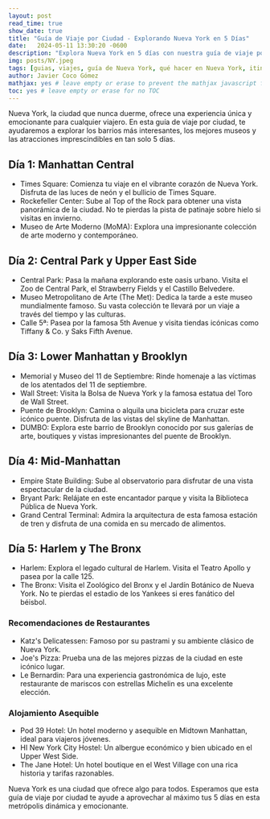 ```yaml
---
layout: post
read_time: true
show_date: true
title: "Guía de Viaje por Ciudad - Explorando Nueva York en 5 Días"
date:   2024-05-11 13:30:20 -0600
description: "Explora Nueva York en 5 días con nuestra guía de viaje por ciudad. Descubre los barrios más interesantes, los mejores museos y las atracciones imprescindibles."
img: posts/NY.jpeg
tags: [guias, viajes, guía de Nueva York, qué hacer en Nueva York, itinerario de 5 días en Nueva York, lugares turísticos de Nueva York, visitar Nueva York]
author: Javier Coco Gómez
mathjax: yes # leave empty or erase to prevent the mathjax javascript from loading
toc: yes # leave empty or erase for no TOC
---
```

Nueva York, la ciudad que nunca duerme, ofrece una experiencia única y emocionante para cualquier viajero. En esta guía de viaje por ciudad, te ayudaremos a explorar los barrios más interesantes, los mejores museos y las atracciones imprescindibles en tan solo 5 días.

## Día 1: Manhattan Central

- Times Square: Comienza tu viaje en el vibrante corazón de Nueva York. Disfruta de las luces de neón y el bullicio de Times Square.
- Rockefeller Center: Sube al Top of the Rock para obtener una vista panorámica de la ciudad. No te pierdas la pista de patinaje sobre hielo si visitas en invierno.
- Museo de Arte Moderno (MoMA): Explora una impresionante colección de arte moderno y contemporáneo.

## Día 2: Central Park y Upper East Side

- Central Park: Pasa la mañana explorando este oasis urbano. Visita el Zoo de Central Park, el Strawberry Fields y el Castillo Belvedere.
- Museo Metropolitano de Arte (The Met): Dedica la tarde a este museo mundialmente famoso. Su vasta colección te llevará por un viaje a través del tiempo y las culturas.
- Calle 5ª: Pasea por la famosa 5th Avenue y visita tiendas icónicas como Tiffany & Co. y Saks Fifth Avenue.

## Día 3: Lower Manhattan y Brooklyn

- Memorial y Museo del 11 de Septiembre: Rinde homenaje a las víctimas de los atentados del 11 de septiembre.
- Wall Street: Visita la Bolsa de Nueva York y la famosa estatua del Toro de Wall Street.
- Puente de Brooklyn: Camina o alquila una bicicleta para cruzar este icónico puente. Disfruta de las vistas del skyline de Manhattan.
- DUMBO: Explora este barrio de Brooklyn conocido por sus galerías de arte, boutiques y vistas impresionantes del puente de Brooklyn.

## Día 4: Mid-Manhattan

- Empire State Building: Sube al observatorio para disfrutar de una vista espectacular de la ciudad.
- Bryant Park: Relájate en este encantador parque y visita la Biblioteca Pública de Nueva York.
- Grand Central Terminal: Admira la arquitectura de esta famosa estación de tren y disfruta de una comida en su mercado de alimentos.

## Día 5: Harlem y The Bronx

- Harlem: Explora el legado cultural de Harlem. Visita el Teatro Apollo y pasea por la calle 125.
- The Bronx: Visita el Zoológico del Bronx y el Jardín Botánico de Nueva York. No te pierdas el estadio de los Yankees si eres fanático del béisbol.

### Recomendaciones de Restaurantes
- Katz's Delicatessen: Famoso por su pastrami y su ambiente clásico de Nueva York.
- Joe's Pizza: Prueba una de las mejores pizzas de la ciudad en este icónico lugar.
- Le Bernardin: Para una experiencia gastronómica de lujo, este restaurante de mariscos con estrellas Michelin es una excelente elección.

### Alojamiento Asequible
- Pod 39 Hotel: Un hotel moderno y asequible en Midtown Manhattan, ideal para viajeros jóvenes.
- HI New York City Hostel: Un albergue económico y bien ubicado en el Upper West Side.
- The Jane Hotel: Un hotel boutique en el West Village con una rica historia y tarifas razonables.

Nueva York es una ciudad que ofrece algo para todos. Esperamos que esta guía de viaje por ciudad te ayude a aprovechar al máximo tus 5 días en esta metrópolis dinámica y emocionante.
